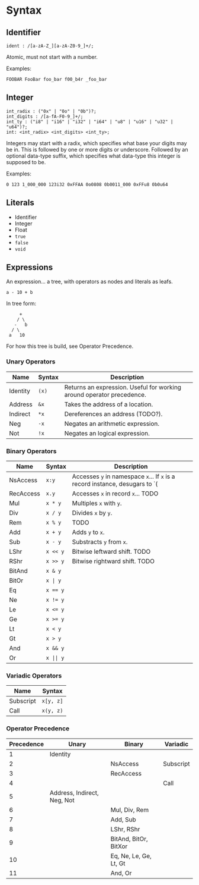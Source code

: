 # Syntax


## Identifier

```
ident : /[a-zA-Z_][a-zA-Z0-9_]+/;
```

Atomic, must not start with a number.

Examples:

```
FOOBAR FooBar foo_bar f00_b4r _foo_bar
```

## Integer

```
int_radix : ("0x" | "0o" | "0b")?;
int_digits : /[a-fA-F0-9_]+/;
int_ty : ("i8" | "i16" | "i32" | "i64" | "u8" | "u16" | "u32" | "u64")?;
int: <int_radix> <int_digits> <int_ty>;
```

Integers may start with a radix, which specifies what base your digits may be in.
This is followed by one or more digits or underscore.
Followed by an optional data-type suffix, which specifies what data-type this
integer is supposed to be.

Examples:

```
0 123 1_000_000 123i32 0xFFAA 0o0808 0b0011_000 0xFFu8 0b0u64
```


## Literals

* Identifier
* Integer
* Float
* `true`
* `false`
* `void`

## Expressions

An expression... a tree, with operators as nodes and literals as leafs.

```
a - 10 + b
```

In tree form:

```
     +
    / \
   -   b
  / \
 a   10
```

For how this tree is build, see Operator Precedence.

### Unary Operators

| Name | Syntax | Description
|--|--|--
| Identity | `(x)` | Returns an expression. Useful for working around operator precedence.
| Address | `&x` | Takes the address of a location. 
| Indirect | `*x` | Dereferences an address (TODO?).
| Neg | `-x` | Negates an arithmetic expression.
| Not | `!x` | Negates an logical expression.

### Binary Operators

| Name | Syntax | Description
|--|--|--
| NsAccess | `x:y` | Accesses `y` in namespace `x`... If `x` is a record instance, desugars to `(|...| X:y(x, ...))`... TODO
| RecAccess | `x.y` | Accesses `x` in record `x`... TODO
| Mul | `x * y` | Multiples `x` with `y`.
| Div | `x / y` | Divides `x` by `y`.
| Rem | `x % y` | TODO
| Add | `x + y` | Adds `y` to `x`.
| Sub | `x - y`| Substracts `y` from `x`.
| LShr | `x << y`| Bitwise leftward shift. TODO
| RShr | `x >> y` | Bitwise rightward shift. TODO
| BitAnd | `x & y` |
| BitOr | `x \| y` |
| Eq | `x == y` |
| Ne | `x != y` |
| Le | `x <= y` |
| Ge | `x >= y` |
| Lt | `x < y` |
| Gt | `x > y` |
| And | `x && y` |
| Or | `x \|\| y` |

### Variadic Operators

| Name | Syntax
|--|--
| Subscript | `x[y, z]`
| Call | `x(y, z)`

### Operator Precedence

| Precedence | Unary| Binary| Variadic
|--|--|--|--
| 1 | Identity | |
| 2 | | NsAccess | Subscript
| 3 | | RecAccess |
| 4 | | | Call
| 5 | Address, Indirect, Neg, Not | |
| 6 | | Mul, Div, Rem |
| 7 | | Add, Sub |
| 8 | | LShr, RShr |
| 9 | | BitAnd, BitOr, BitXor |
| 10 | | Eq, Ne, Le, Ge, Lt, Gt |
| 11 | | And, Or |
